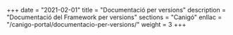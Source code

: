 +++
date        = "2021-02-01"
title       = "Documentació per versions"
description = "Documentació del Framework per versions"
sections    = "Canigó"
enllac		= "/canigo-portal/documentacio-per-versions/"
weight		= 3
+++
